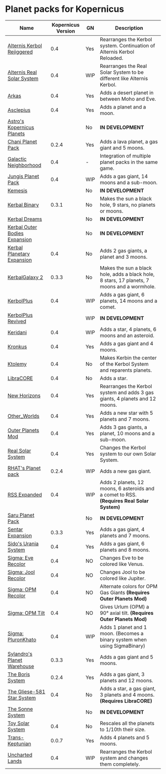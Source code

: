 # Planet packs for Kopernicus

| Name | Kopernicus Version | GN | Description |
|------|--------------------|----|-------------|
| [Alternis Kerbol Rejiggered](http://forum.kerbalspaceprogram.com/threads/133562)        | 0.4   | Yes | Rearranges the Kerbol system. Continuation of Alternis Kerbol Reloaded.
| [Alternis Real Solar System](http://forum.kerbalspaceprogram.com/threads/136958)        | 0.4   | WIP | Rearranges the Real Solar System to be different like Alternis Kerbol.
| [Arkas](http://forum.kerbalspaceprogram.com/threads/134547)                             | 0.4   | Yes | Adds a desert planet in between Moho and Eve.
| [Asclepius](http://forum.kerbalspaceprogram.com/threads/126515)                         | 0.4   | Yes | Adds a planet and a moon.
| [Astro's Kopernicus Planets](http://forum.kerbalspaceprogram.com/threads/123454)        |       | No  | **IN DEVELOPMENT**
| [Chani Planet Pack](http://forum.kerbalspaceprogram.com/threads/129073)                 | 0.2.4 | Yes | Adds a lava planet, a gas giant and 5 moons.
| [Galactic Neighborhood](http://forum.kerbalspaceprogram.com/threads/128856)             | 0.4   | -   | Integration of multiple planet packs in the same game.
| [Jungis Planet Pack](http://forum.kerbalspaceprogram.com/threads/137851)                | 0.4   | WIP | Adds a gas giant, 14 moons and a sub-moon.
| [Kemesis](http://forum.kerbalspaceprogram.com/threads/136078)                           |       | No  | **IN DEVELOPMENT**
| [Kerbal Binary](http://forum.kerbalspaceprogram.com/threads/132733)                     | 0.3.1 | No  | Makes the sun a black hole, 9 stars, no planets or moons.
| [Kerbal Dreams](http://forum.kerbalspaceprogram.com/threads/132304)                     |       | No  | **IN DEVELOPMENT**
| [Kerbal Outer Bodies Expansion](http://forum.kerbalspaceprogram.com/threads/134098)     |       | No  | **IN DEVELOPMENT**
| [Kerbal Planetary Expansion](https://kerbalstuff.com/mod/1140)                          | 0.4   | No  | Adds 2 gas giants, a planet and 3 moons.
| [KerbalGalaxy 2](http://forum.kerbalspaceprogram.com/threads/125078)                    | 0.3.3 | No  | Makes the sun a black hole, adds a black hole, 8 stars, 17 planets, 7 moons and a wormhole.
| [KerbolPlus](http://forum.kerbalspaceprogram.com/threads/118643)                        | 0.4   | WIP | Adds a gas giant, 6 planets, 14 moons and a comet.
| [KerbolPlus Revived](https://github.com/KillAshley/KPRevival)                           |       | WIP | **IN DEVELOPMENT**
| [Keridani](http://forum.kerbalspaceprogram.com/threads/136903)                          | 0.4   | WIP | Adds a star, 4 planets, 6 moons and an asteroid.
| [Kronkus](http://forum.kerbalspaceprogram.com/threads/132379)                           | 0.4   | Yes | Adds a gas giant and 4 moons.
| [Ktolemy](http://forum.kerbalspaceprogram.com/threads/137299)                           | 0.4   | No  | Makes Kerbin the center of the Kerbol System and reparents planets.
| [LibraCORE](http://forum.kerbalspaceprogram.com/threads/137791)                         | 0.4   | No  | Adds a star.
| [New Horizons](http://forum.kerbalspaceprogram.com/threads/114092)                      | 0.4   | Yes | Rearranges the Kerbol system and adds 3 gas giants, 4 planets and 12 moons.
| [Other_Worlds](http://forum.kerbalspaceprogram.com/threads/128695)                      | 0.4   | Yes | Adds a new star with 5 planets and 7 moons.
| [Outer Planets Mod](http://forum.kerbalspaceprogram.com/threads/104280)                 | 0.4   | Yes | Adds 3 gas giants, a planet, 10 moons and a sub-moon.
| [Real Solar System](http://forum.kerbalspaceprogram.com/threads/55145)                  | 0.4   | Yes | Changes the Kerbol system to our own Solar System.
| [RHAT's Planet pack](http://RPMKSP.COMOJ.COM)                                           | 0.2.4 | WIP | Adds a new gas giant.
| [RSS Expanded](http://forum.kerbalspaceprogram.com/threads/129098)                      | 0.4   | WIP  | Adds 2 planets, 12 moons, 6 asteroids and a comet to RSS.  **(Requires Real Solar System)**
| [Saru Planet Pack](http://forum.kerbalspaceprogram.com/threads/132453)                  |       | No  | **IN DEVELOPMENT**
| [Sentar Expansion](http://forum.kerbalspaceprogram.com/threads/130329)                  | 0.3.3 | Yes | Adds a gas giant, 4 planets and 7 moons.
| [Sido's Urania System](http://forum.kerbalspaceprogram.com/threads/66882)               | 0.4   | Yes | Adds a gas giant, 6 planets and 8 moons.
| [Sigma: Eve Recolor](http://forum.kerbalspaceprogram.com/threads/136075)               | 0.4   | NO | Changes Eve to be colored like Venus.
| [Sigma: Jool Recolor](http://forum.kerbalspaceprogram.com/threads/136103)               | 0.4   | NO | Changes Jool to be colored like Jupiter.
| [Sigma: OPM Recolor](http://forum.kerbalspaceprogram.com/threads/135895)               | 0.4   | NO | Alternate colors for OPM Gas Giants  **(Requires Outer Planets Mod)**
| [Sigma: OPM Tilt](http://forum.kerbalspaceprogram.com/threads/135899)               | 0.4   | NO | Gives Urlum (OPM) a 90° axial tilt.  **(Requires Outer Planets Mod)**
| [Sigma: PluronKhato](http://forum.kerbalspaceprogram.com/threads/135881)               | 0.4   | WIP | Adds 1 planet and 1 moon. (Becomes a binary system when using SigmaBinary)
| [Sylandro's Planet Warehouse](http://forum.kerbalspaceprogram.com/threads/132467)       | 0.3.3 | Yes | Adds a gas giant and 5 moons.
| [The Boris System](http://forum.kerbalspaceprogram.com/threads/70018)                   | 0.2.4 | Yes | Adds a gas giant, 3 planets and 12 moons.
| [The Gliese-581 Star System](http://forum.kerbalspaceprogram.com/threads/137319)        | 0.4   | No  | Adds a star, a gas giant, 3 planets and 4 moons.  **(Requires LibraCORE)**
| [The Sonne System](http://forum.kerbalspaceprogram.com/threads/137178)                  |       | No  | **IN DEVELOPMENT**
| [Toy Solar System](http://forum.kerbalspaceprogram.com/threads/137234)                  | 0.4   | No  | Rescales all the planets to 1/10th their size.
| [Trans-Keptunian](http://forum.kerbalspaceprogram.com/threads/109125)                   | 0.0.7 | Yes | Adds 4 planets and 5 moons.
| [Uncharted Lands](http://forum.kerbalspaceprogram.com/threads/133416)                   | 0.4   | WIP | Rearranges the Kerbol system and changes them completely.
